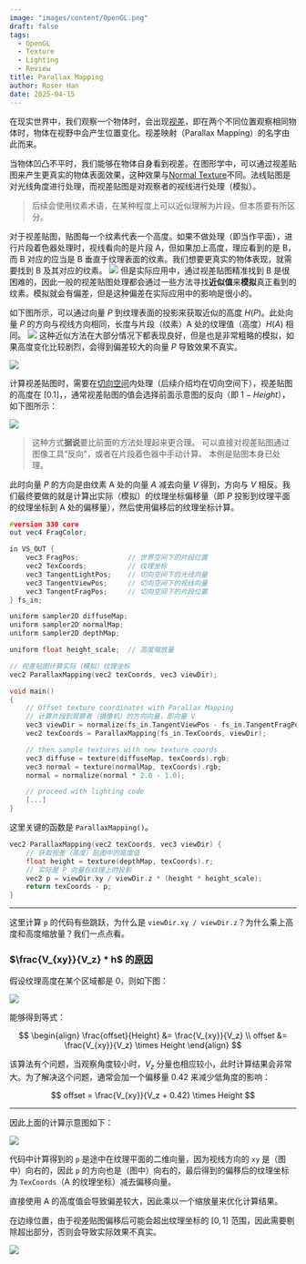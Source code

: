 ```yaml
---
image: "images/content/OpenGL.png"
draft: false
tags:
  - OpenGL
  - Texture
  - Lighting
  - Review
title: Parallax Mapping
author: Roser Han
date: 2025-04-15
---
```

在现实世界中，我们观察一个物体时，会出现[视差](https://zh.wikipedia.org/wiki/%E8%A7%86%E5%B7%AE)，即在两个不同位置观察相同物体时，物体在视野中会产生位置变化。视差映射（Parallax Mapping）的名字由此而来。

当物体凹凸不平时，我们能够在物体自身看到视差。在图形学中，可以通过视差贴图来产生更真实的物体表面效果，这种效果与[Normal Texture](Normal%20Texture.md)不同。法线贴图是对光线角度进行处理，而视差贴图是对观察者的视线进行处理（模拟）。

> 后续会使用纹素术语，在某种程度上可以近似理解为片段，但本质要有所区分。

对于视差贴图，贴图每一个纹素代表一个高度。如果不做处理（即当作平面），进行片段着色器处理时，视线看向的是片段 A，但如果加上高度，理应看到的是 B，而 B 对应的应当是 B 垂直于纹理表面的纹素。我们想要更真实的物体表现，就需要找到 B 及其对应的纹素。
![](../image/视差贴图简化示意图.png)
但是实际应用中，通过视差贴图精准找到 B 是很困难的，因此一般的视差贴图处理都会通过一些方法寻找**近似值**来**模拟**真正看到的纹素。模拟就会有偏差，但是这种偏差在实际应用中的影响是很小的。

如下图所示，可以通过向量 $P$ 到纹理表面的投影来获取近似的高度 $H(P)$。此处向量 $P$ 的方向与视线方向相同，长度与片段（纹素）A 处的纹理值（高度）$H(A)$ 相同。
![](../image/视差贴图近似处理示意图（上方）.png)
这种近似方法在大部分情况下都表现良好，但是也是非常粗略的模拟，如果高度变化比较剧烈，会得到偏差较大的向量 $P$ 导致效果不真实。

![](../image/视差贴图错误近似.png)

计算视差贴图时，需要在[切向空间](../../Graphics/切向空间.md)内处理（后续介绍均在切向空间下），视差贴图的高度在 $[0.1]$，，通常视差贴图的值会选择前面示意图的反向（即 $1 - Height$），如下图所示：

![](../image/视差贴图计算.png)

> 这种方式**据说**要比前面的方法处理起来更合理。
> 可以直接对视差贴图通过图像工具“反向”，或者在片段着色器中手动计算。
> 本例是贴图本身已处理。

此时向量 $P$ 的方向是由纹素 A 处的向量 $A$ 减去向量 $V$ 得到，方向与 $V$  相反。我们最终要做的就是计算出实际（模拟）的纹理坐标偏移量（即 $P$ 投影到纹理平面的纹理坐标到 A 处的偏移量），然后使用偏移后的纹理坐标计算。

```cpp
#version 330 core
out vec4 FragColor;

in VS_OUT {
    vec3 FragPos;            // 世界空间下的片段位置
    vec2 TexCoords;          // 纹理坐标
    vec3 TangentLightPos;    // 切向空间下的光线向量
    vec3 TangentViewPos;     // 切向空间下的视线向量
    vec3 TangentFragPos;     // 切向空间下的片段位置
} fs_in;

uniform sampler2D diffuseMap;
uniform sampler2D normalMap;
uniform sampler2D depthMap;

uniform float height_scale;  // 高度缩放量

// 视差贴图计算实际（模拟）纹理坐标
vec2 ParallaxMapping(vec2 texCoords, vec3 viewDir);

void main()
{
    // Offset texture coordinates with Parallax Mapping
    // 计算片段到观察者（摄像机）的方向向量，即向量 V
    vec3 viewDir = normalize(fs_in.TangentViewPos - fs_in.TangentFragPos);
    vec2 texCoords = ParallaxMapping(fs_in.TexCoords, viewDir);

    // then sample textures with new texture coords
    vec3 diffuse = texture(diffuseMap, texCoords).rgb;
    vec3 normal = texture(normalMap, texCoords).rgb;
    normal = normalize(normal * 2.0 - 1.0);

    // proceed with lighting code
    [...]
}

```

这里关键的函数是 `ParallaxMapping()`。

```cpp
vec2 ParallaxMapping(vec2 texCoords, vec3 viewDir) {
	// 获取视差（高度）贴图中的高度值
	float height = texture(depthMap, texCoords).r;
	// 实际是 P 向量在纹理上的投影
	vec2 p = viewDir.xy / viewDir.z * (height * height_scale);
	return texCoords - p;
}
```

***
这里计算 `p` 的代码有些跳跃，为什么是 `viewDir.xy / viewDir.z`？为什么乘上高度和高度缩放量？我们一点点看。
### $\frac{V_{xy}}{V_z} * h$ 的[原因](https://catlikecoding.com/unity/tutorials/rendering/part-20/)

假设纹理高度在某个区域都是 0，则如下图：

![](../image/视差贴图P向量计算解释示意图.png)

能够得到等式：

$$
\begin{align}
\frac{offset}{Height} &= \frac{V_{xy}}{V_z} \\ 
offset &= \frac{V_{xy}}{V_z} \times Height 
\end{align}
$$

该算法有个问题，当观察角度较小时，$V_z$ 分量也相应较小，此时计算结果会非常大。为了解决这个问题，通常会加一个偏移量 0.42 来减少低角度的影响：

$$
offset = \frac{V_{xy}}{V_z + 0.42} \times Height
$$
***
因此上面的计算示意图如下：

![](../image/视差贴图实际计算示意图.png)

代码中计算得到的 `p` 是途中在纹理平面的二维向量，因为视线方向的 `xy` 是（图中）向右的，因此 `p`  的方向也是（图中）向右的，最后得到的偏移后的纹理坐标为 `TexCoords`（A 的纹理坐标）减去偏移向量。

 直接使用 A 的高度值会导致偏差较大，因此乘以一个缩放量来优化计算结果。
 
在边缘位置，由于视差贴图偏移后可能会超出纹理坐标的 $[0, 1]$ 范围，因此需要剔除超出部分，否则会导致实际效果不真实。

![](../image/视差贴图与法线贴图对比.png)